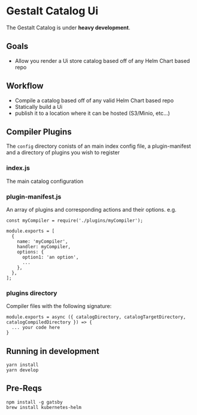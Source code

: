 # Gestalt Catalog Ui
The Gestalt Catalog is under **heavy development**.

## Goals
* Allow you render a Ui store catalog based off of any Helm Chart based repo

## Workflow
* Compile a catalog based off of any valid Helm Chart  based repo
* Statically build a Ui 
* publish it to a location where it can be hosted (S3/Minio, etc...)

## Compiler Plugins
The `config` directory conists of an main index config file, a plugin-manifest and a directory of plugins you wish to register

### index.js
The main catalog configuration

### plugin-manifest.js
An array of plugins and corresponding actions and their options. e.g.

```
const myCompiler = require('./plugins/myCompiler');

module.exports = [
  {
    name: 'myCompiler',
    handler: myCompiler,
    options: {
      option1: 'an option',
      ...
    },
  },
];
```


### plugins directory
Compiler files with the following signature:

```
module.exports = async ({ catalogDirectory, catalogTargetDirectory, catalogCompiledDirectory }) => {
  ... your code here
}
```

## Running in development
```
yarn install
yarn develop
```

##  Pre-Reqs
```
npm install -g gatsby
brew install kubernetes-helm
```